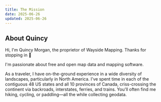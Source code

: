 ```yaml
---
title: The Mission
date: 2025-06-26
updated: 2025-06-26
---
```


## About Quincy
Hi, I'm Quincy Morgan, the proprietor of Wayside Mapping. Thanks for stopping in 🤙

I'm passionate about free and open map data and mapping software.

As a traveler, I have on-the-ground experience in a wide diversity of landscapes, particularly in North America. I've spent time in each of the contiguous 48 US states and all 10 provinces of Canada, criss-crossing the continent via backroads, interstates, ferries, and trains. You'll often find me hiking, cycling, or paddling—all the while collecting geodata.